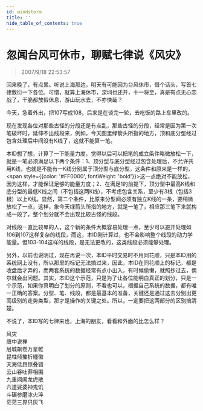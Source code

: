 ```yaml
---
id: windstorm
title: ''
hide_table_of_contents: true
---
```


# 忽闻台风可休市，聊赋七律说《风灾》

> 2007/9/18 22:53:57

回来晚了，有点累。听说上海那边，明天有可能因为台风休市，借个话头，写首七律敷衍一下各位。可惜，就算上海休市，深圳也还开，十一将至，真是有点无心恋战了，干脆都放假休息，游山玩水去，不亦快哉？
 
今天，急着外出，把107写成108，后来是在谈完一轮，去吃饭的路上车里改的。
 
现在发现各位对那些古怪的分段还是有点乱，那些古怪的分段，经常是因为第一次笔破坏时，延伸不出线段来，例如，今天图里绿箭头所指的地方，顶和底分型经过包含处理后中间没有K线了，这就不能算一笔。
 
本ID想了想，计算了一下能量力度，觉得以后可以把笔的成立条件略微放松一下，就是一笔必须满足以下两个条件：1、顶分型与底分型经过包含处理后，不允许共用K线，也就是不能有一K线分别属于顶分型与底分型，这条件和原来是一样的，<span style={{color: '#FF0000', fontWeight: 'bold'}}>这一点绝对不能放松</span>，因为这样，才能保证足够的能量力度；2、在满足1的前提下，顶分型中最高K线和底分型的最低K线之间（不包括这两K线），不考虑包含关系，至少有3根（包括3根）以上K线。显然，第二个条件，比原来分型间必须有独立K线的一条，要稍微放松了一点，这样，象今天绿箭头所指的地方，就是一笔了，相应那三笔下来就构成一段了，整个划分就不会出现比较古怪的线段。
 
对线段一直比较晕的人，这个新的条件大概容易处理一点，至少可以避开处理如106到107这样复杂的线段，而这，本ID刚计算过，也不会影响整个线段的动力学能量。但103-104这样的线段，是无法更改的，这类线段必须能够处理。
 
另外，以前也说明过，现在再说一次，本ID平时交易时不用同花顺，只是本ID用的系统网上没有，所以那里的标记无法搞过来，因此，本ID在同花顺上的标记，都是收盘后才弄的，而两套系统的数据经常有点小出入，有时候偷懒，就照抄过去，偶尔就会出问题。其实，本ID这个示范，只是为了让各位能明白真正的划分，只是一个示范，如果你真明白了划分的原则，不看也可以，根据自己系统的数据，都有唯一正确的答案。分型、笔、线段，都是最基本的准备，关键还是通过这去分别出更高级别的走势类型，那才是操作的关键之处。所以，一定要把这两部分的区别搞清楚。
 
不说了，本ID写的七律来也，上海的朋友，看看和外面的比怎么样？

<div style={{color: '#FF0000', fontSize: '56px', fontWeight: 'bold', lineHeight: '180%', textAlign: 'center'}}>
风灾
</div>

<div style={{color: '#FF0000', fontSize: 'xx-large', fontWeight: 'bold', lineHeight: '250%', textAlign: 'center'}}>
缠中说禅
</div>

<div style={{color: '#FF0000', fontSize: '32px', fontWeight: 'bold', lineHeight: '150%', textAlign: 'center'}}>
层城飙卷万星帷<br/>
昆柱倾摧折纆徽<br/>
天海低昂惊叠错<br/>
云山吞吐莽相围<br/>
九重阊阖龙虎散<br/>
六道娑婆神鬼饥<br/>
斗碾参磨冰火淬<br/>
茫茫三界只灰飞<br/>
</div>
